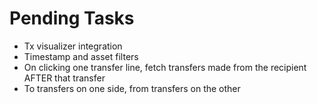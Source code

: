 # Pending Tasks  
- Tx visualizer integration  
- Timestamp and asset filters  
- On clicking one transfer line, fetch transfers made from the recipient AFTER that transfer  
- To transfers on one side, from transfers on the other  